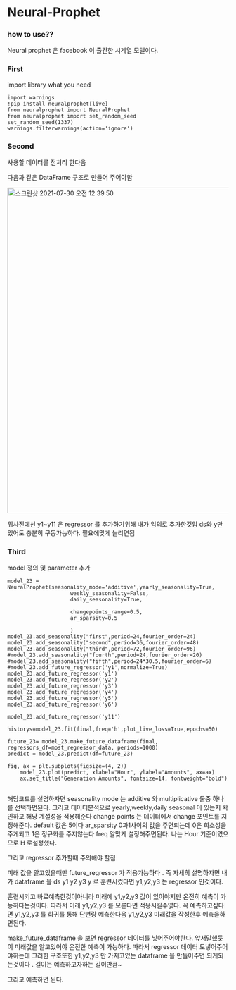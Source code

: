
# Neural-Prophet
### how to use??

Neural prophet 은 facebook 이 출간한 시계열 모델이다. 


### First
import library what you need
```
import warnings
!pip install neuralprophet[live]
from neuralprophet import NeuralProphet
from neuralprophet import set_random_seed 
set_random_seed(1337)
warnings.filterwarnings(action='ignore') 
```

### Second
사용할 데이터를 전처리 한다음 

다음과 같은 DataFrame 구조로 만들어 주어야함 


<img width="739" alt="스크린샷 2021-07-30 오전 12 39 50" src="https://user-images.githubusercontent.com/76778082/127522465-0b3be516-8b8f-478b-b83d-94a3e25ccd04.png">


위사진에선 y1~y11 은 regressor 를 추가하기위해 내가 임의로 추가한것임 ds와 y만 있어도 충분히 구동가능하다. 필요에맞게 늘리면됨


### Third 

model 정의 및 parameter 추가


```
model_23 = NeuralProphet(seasonality_mode='additive',yearly_seasonality=True,
                    weekly_seasonality=False,
                    daily_seasonality=True,
                    
                    changepoints_range=0.5,
                    ar_sparsity=0.5
                        
                    )
model_23.add_seasonality("first",period=24,fourier_order=24) 
model_23.add_seasonality("second",period=36,fourier_order=48)
model_23.add_seasonality("third",period=72,fourier_order=96)
#model_23.add_seasonality("fourth",period=24,fourier_order=20)
#model_23.add_seasonality("fifth",period=24*30.5,fourier_order=6) 
#model_23.add_future_regressor('y1',normalize=True)
model_23.add_future_regressor('y1')
model_23.add_future_regressor('y2')
model_23.add_future_regressor('y3')
model_23.add_future_regressor('y4')
model_23.add_future_regressor('y5')
model_23.add_future_regressor('y6')

model_23.add_future_regressor('y11')

historys=model_23.fit(final,freq='h',plot_live_loss=True,epochs=50)

future_23= model_23.make_future_dataframe(final, regressors_df=most_regressor_data, periods=1000)
predict = model_23.predict(df=future_23)

fig, ax = plt.subplots(figsize=(4, 2))
    model_23.plot(predict, xlabel="Hour", ylabel="Amounts", ax=ax)
    ax.set_title("Generation Amounts", fontsize=14, fontweight="bold")


```

해당코드를 설명하자면
seasonality mode 는 additive 와 multiplicative 둘중 하나를 선택하면된다.
그리고 데이터분석으로 yearly,weekly,daily seasonal 이 있는지 확인하고 해당 계절성을 적용해준다
change points 는 데이터에서 change 포인트를 지정해준다. default 값은 5이다 
ar_sparsity 0과1사이의 값을 주면되는데 0은 희소성을 주게되고 1은 정규화를 주지않는다
freq 알맞게 설정해주면된다. 나는 Hour 기준이였으므로 H 로설정했다.

그리고 regressor 추가할때 주의해야 할점

미래 값을 알고있을때만 future_regressor 가 적용가능하다 .
즉 자세히 설명하자면 내가 dataframe 을 ds y1 y2 y3 y 로 훈련시켰다면
y1,y2,y3 는 regressor 인것이다.

훈련시키고 바로예측한것이아니라 미래에 y1,y2,y3 값이 있어야지만 온전히 예측이 가능하다는것이다.
따라서 미래 y1,y2,y3 를 모른다면 적용시킬수없다.
꼭 예측하고싶다면 y1,y2,y3 를 회귀를 통해 단변량 예측한다음 y1,y2,y3  미래값을 작성한후 예측을하면된다.


make_future_dataframe 을 보면 regressor 데이터를 넣어주어야한다. 앞서말했듯이 미래값을 알고있어야 온전한 예측이 가능하다.
따라서 regressor 데이터 도넣어주어야하는데 그러한 구조또한 y1,y2,y3 만 가지고있는 dataframe 을 만들어주면 되게되는것이다 . 길이는 예측하고자하는 길이만큼~

그리고 예측하면 된다.

